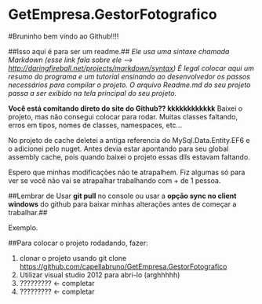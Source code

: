 GetEmpresa.GestorFotografico
============================

#Bruninho bem vindo ao Github!!!!

##Isso aqui é para ser um readme.## 
*Ele usa uma sintaxe chamada Markdown (esse link fala sobre ele --> http://daringfireball.net/projects/markdown/syntax)
É legal colocar aqui um resumo do programa e um tutorial ensinando ao desenvolvedor os passos necessários para compilar o projeto.
O arquivo Readme.md do seu projeto passa a ser exibido na tela principal do seu projeto.*


**Você está comitando direto do site do Github?? kkkkkkkkkkkk**
Baixei o projeto, mas não consegui colocar para rodar. Muitas classes faltando, erros em tipos, nomes de classes, namespaces, etc...

No projeto de cache deletei a antiga referencia do MySql.Data.Entity.EF6 e o adicionei pelo nuget. Antes devia estar apontando para
seu global assembly cache, pois quando baixei o projeto essas dlls estavam faltando.

Espero que minhas modificações não te atrapalhem. Fiz algumas só para ver se você não vai se atrapalhar trabalhando com + de 1 pessoa.

##Lembrar de Usar **git pull** no console ou usar a **opção sync no client windows** do github para baixar minhas alterações antes de começar a trabalhar.##


Exemplo.

##Para colocar o projeto rodadando, fazer:
1. clonar o projeto usando git clone https://github.com/capellabruno/GetEmpresa.GestorFotografico
2. Utilizar visual studio 2012 para abri-lo (arghhhhh)
3. ????????? <- completar
4. ????????? <- completar



